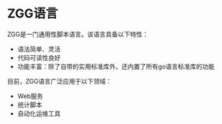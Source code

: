 # ZGG语言

ZGG是一门通用性脚本语言。该语言具备以下特性：
* 语法简单、灵活
* 代码可读性良好
* 功能丰富：除了自带的实用标准库外，还内置了所有go语言标准库的功能

目前，ZGG语言广泛应用于以下领域：
* Web服务
* 统计脚本
* 自动化运维工具